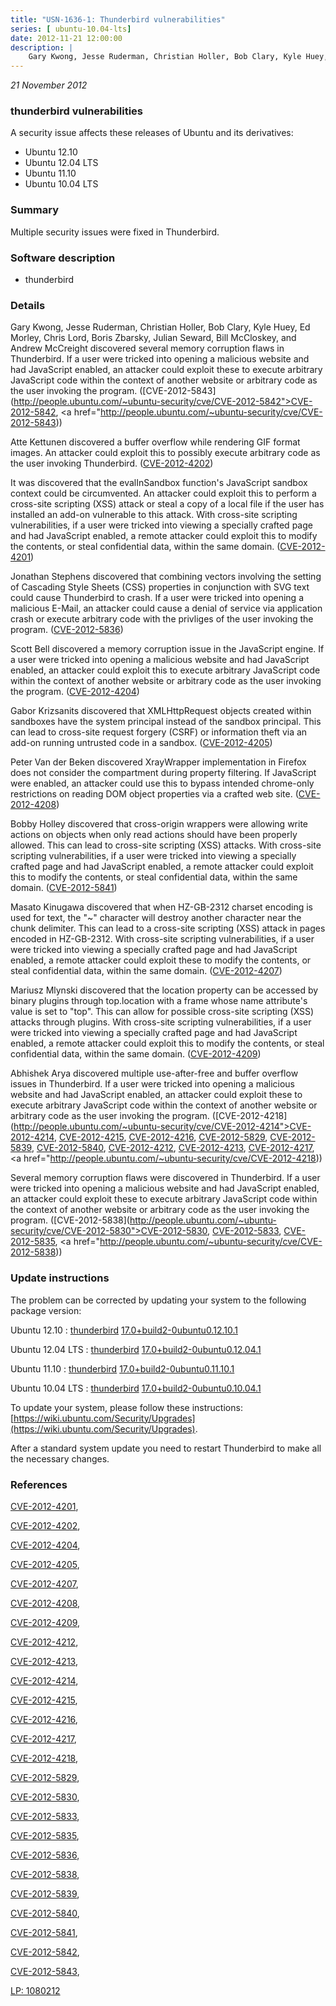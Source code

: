 ```yaml
---
title: "USN-1636-1: Thunderbird vulnerabilities"
series: [ ubuntu-10.04-lts]
date: 2012-11-21 12:00:00
description: |
    Gary Kwong, Jesse Ruderman, Christian Holler, Bob Clary, Kyle Huey, Ed Morley, Chris Lord, Boris Zbarsky, Julian Seward, Bill McCloskey, and Andrew McCreight discovered several memory corruption flaws in Thunderbird. If a user were tricked into opening a malicious website and had JavaScript enabled, an attacker could exploit these to execute arbitrary JavaScript code within the context of another website or arbitrary code as the user invoking the program. ([CVE-2012-5843](http://people.ubuntu.com/~ubuntu-security/cve/CVE-2012-5842">CVE-2012-5842</a>, <a href="http://people.ubuntu.com/~ubuntu-security/cve/CVE-2012-5843))
--- 
```

 
 

*21 November 2012*

### thunderbird vulnerabilities

A security issue affects these releases of Ubuntu and its derivatives:

* Ubuntu 12.10
* Ubuntu 12.04 LTS
* Ubuntu 11.10
* Ubuntu 10.04 LTS

### Summary

Multiple security issues were fixed in Thunderbird. 

### Software description

* thunderbird 

### Details

Gary Kwong, Jesse Ruderman, Christian Holler, Bob Clary, Kyle Huey, Ed Morley, Chris Lord, Boris Zbarsky, Julian Seward, Bill McCloskey, and Andrew McCreight discovered several memory corruption flaws in Thunderbird. If a user were tricked into opening a malicious website and had JavaScript enabled, an attacker could exploit these to execute arbitrary JavaScript code within the context of another website or arbitrary code as the user invoking the program. ([CVE-2012-5843](http://people.ubuntu.com/~ubuntu-security/cve/CVE-2012-5842">CVE-2012-5842</a>, <a href="http://people.ubuntu.com/~ubuntu-security/cve/CVE-2012-5843))

Atte Kettunen discovered a buffer overflow while rendering GIF format images. An attacker could exploit this to possibly execute arbitrary code as the user invoking Thunderbird. ([CVE-2012-4202](http://people.ubuntu.com/~ubuntu-security/cve/CVE-2012-4202))

It was discovered that the evalInSandbox function&#39;s JavaScript sandbox context could be circumvented. An attacker could exploit this to perform a cross-site scripting (XSS) attack or steal a copy of a local file if the user has installed an add-on vulnerable to this attack. With cross-site scripting vulnerabilities, if a user were tricked into viewing a specially crafted page and had JavaScript enabled, a remote attacker could exploit this to modify the contents, or steal confidential data, within the same domain. ([CVE-2012-4201](http://people.ubuntu.com/~ubuntu-security/cve/CVE-2012-4201))

Jonathan Stephens discovered that combining vectors involving the setting of Cascading Style Sheets (CSS) properties in conjunction with SVG text could cause Thunderbird to crash. If a user were tricked into opening a malicious E-Mail, an attacker could cause a denial of service via application crash or execute arbitrary code with the privliges of the user invoking the program. ([CVE-2012-5836](http://people.ubuntu.com/~ubuntu-security/cve/CVE-2012-5836))

Scott Bell discovered a memory corruption issue in the JavaScript engine. If a user were tricked into opening a malicious website and had JavaScript enabled, an attacker could exploit this to execute arbitrary JavaScript code within the context of another website or arbitrary code as the user invoking the program. ([CVE-2012-4204](http://people.ubuntu.com/~ubuntu-security/cve/CVE-2012-4204))

Gabor Krizsanits discovered that XMLHttpRequest objects created within sandboxes have the system principal instead of the sandbox principal. This can lead to cross-site request forgery (CSRF) or information theft via an add-on running untrusted code in a sandbox. ([CVE-2012-4205](http://people.ubuntu.com/~ubuntu-security/cve/CVE-2012-4205))

Peter Van der Beken discovered XrayWrapper implementation in Firefox does not consider the compartment during property filtering. If JavaScript were enabled, an attacker could use this to bypass intended chrome-only restrictions on reading DOM object properties via a crafted web site. ([CVE-2012-4208](http://people.ubuntu.com/~ubuntu-security/cve/CVE-2012-4208))

Bobby Holley discovered that cross-origin wrappers were allowing write actions on objects when only read actions should have been properly allowed. This can lead to cross-site scripting (XSS) attacks. With cross-site scripting vulnerabilities, if a user were tricked into viewing a specially crafted page and had JavaScript enabled, a remote attacker could exploit this to modify the contents, or steal confidential data, within the same domain. ([CVE-2012-5841](http://people.ubuntu.com/~ubuntu-security/cve/CVE-2012-5841))

Masato Kinugawa discovered that when HZ-GB-2312 charset encoding is used for text, the &quot;~&quot; character will destroy another character near the chunk delimiter. This can lead to a cross-site scripting (XSS) attack in pages encoded in HZ-GB-2312. With cross-site scripting vulnerabilities, if a user were tricked into viewing a specially crafted page and had JavaScript enabled, a remote attacker could exploit these to modify the contents, or steal confidential data, within the same domain. ([CVE-2012-4207](http://people.ubuntu.com/~ubuntu-security/cve/CVE-2012-4207))

Mariusz Mlynski discovered that the location property can be accessed by binary plugins through top.location with a frame whose name attribute&#39;s value is set to &quot;top&quot;. This can allow for possible cross-site scripting (XSS) attacks through plugins. With cross-site scripting vulnerabilities, if a user were tricked into viewing a specially crafted page and had JavaScript enabled, a remote attacker could exploit this to modify the contents, or steal confidential data, within the same domain. ([CVE-2012-4209](http://people.ubuntu.com/~ubuntu-security/cve/CVE-2012-4209))

Abhishek Arya discovered multiple use-after-free and buffer overflow issues in Thunderbird. If a user were tricked into opening a malicious website and had JavaScript enabled, an attacker could exploit these to execute arbitrary JavaScript code within the context of another website or arbitrary code as the user invoking the program. ([CVE-2012-4218](http://people.ubuntu.com/~ubuntu-security/cve/CVE-2012-4214">CVE-2012-4214</a>, <a href="http://people.ubuntu.com/~ubuntu-security/cve/CVE-2012-4215">CVE-2012-4215</a>, <a href="http://people.ubuntu.com/~ubuntu-security/cve/CVE-2012-4216">CVE-2012-4216</a>, <a href="http://people.ubuntu.com/~ubuntu-security/cve/CVE-2012-5829">CVE-2012-5829</a>, <a href="http://people.ubuntu.com/~ubuntu-security/cve/CVE-2012-5839">CVE-2012-5839</a>, <a href="http://people.ubuntu.com/~ubuntu-security/cve/CVE-2012-5840">CVE-2012-5840</a>, <a href="http://people.ubuntu.com/~ubuntu-security/cve/CVE-2012-4212">CVE-2012-4212</a>, <a href="http://people.ubuntu.com/~ubuntu-security/cve/CVE-2012-4213">CVE-2012-4213</a>, <a href="http://people.ubuntu.com/~ubuntu-security/cve/CVE-2012-4217">CVE-2012-4217</a>, <a href="http://people.ubuntu.com/~ubuntu-security/cve/CVE-2012-4218))

Several memory corruption flaws were discovered in Thunderbird. If a user were tricked into opening a malicious website and had JavaScript enabled, an attacker could exploit these to execute arbitrary JavaScript code within the context of another website or arbitrary code as the user invoking the program. ([CVE-2012-5838](http://people.ubuntu.com/~ubuntu-security/cve/CVE-2012-5830">CVE-2012-5830</a>, <a href="http://people.ubuntu.com/~ubuntu-security/cve/CVE-2012-5833">CVE-2012-5833</a>, <a href="http://people.ubuntu.com/~ubuntu-security/cve/CVE-2012-5835">CVE-2012-5835</a>, <a href="http://people.ubuntu.com/~ubuntu-security/cve/CVE-2012-5838)) 

### Update instructions

The problem can be corrected by updating your system to the following package version:

Ubuntu 12.10
 : [thunderbird](https://launchpad.net/ubuntu/+source/thunderbird) <span> [17.0+build2-0ubuntu0.12.10.1](https://launchpad.net/ubuntu/+source/thunderbird/17.0+build2-0ubuntu0.12.10.1) </span> 

Ubuntu 12.04 LTS
 : [thunderbird](https://launchpad.net/ubuntu/+source/thunderbird) <span> [17.0+build2-0ubuntu0.12.04.1](https://launchpad.net/ubuntu/+source/thunderbird/17.0+build2-0ubuntu0.12.04.1) </span> 

Ubuntu 11.10
 : [thunderbird](https://launchpad.net/ubuntu/+source/thunderbird) <span> [17.0+build2-0ubuntu0.11.10.1](https://launchpad.net/ubuntu/+source/thunderbird/17.0+build2-0ubuntu0.11.10.1) </span> 

Ubuntu 10.04 LTS
 : [thunderbird](https://launchpad.net/ubuntu/+source/thunderbird) <span> [17.0+build2-0ubuntu0.10.04.1](https://launchpad.net/ubuntu/+source/thunderbird/17.0+build2-0ubuntu0.10.04.1) </span> 

To update your system, please follow these instructions: [https://wiki.ubuntu.com/Security/Upgrades](https://wiki.ubuntu.com/Security/Upgrades).

After a standard system update you need to restart Thunderbird to make all the necessary changes. 

### References

 
 [CVE-2012-4201](http://people.ubuntu.com/~ubuntu-security/cve/CVE-2012-4201), 

 [CVE-2012-4202](http://people.ubuntu.com/~ubuntu-security/cve/CVE-2012-4202), 

 [CVE-2012-4204](http://people.ubuntu.com/~ubuntu-security/cve/CVE-2012-4204), 

 [CVE-2012-4205](http://people.ubuntu.com/~ubuntu-security/cve/CVE-2012-4205), 

 [CVE-2012-4207](http://people.ubuntu.com/~ubuntu-security/cve/CVE-2012-4207), 

 [CVE-2012-4208](http://people.ubuntu.com/~ubuntu-security/cve/CVE-2012-4208), 

 [CVE-2012-4209](http://people.ubuntu.com/~ubuntu-security/cve/CVE-2012-4209), 

 [CVE-2012-4212](http://people.ubuntu.com/~ubuntu-security/cve/CVE-2012-4212), 

 [CVE-2012-4213](http://people.ubuntu.com/~ubuntu-security/cve/CVE-2012-4213), 

 [CVE-2012-4214](http://people.ubuntu.com/~ubuntu-security/cve/CVE-2012-4214), 

 [CVE-2012-4215](http://people.ubuntu.com/~ubuntu-security/cve/CVE-2012-4215), 

 [CVE-2012-4216](http://people.ubuntu.com/~ubuntu-security/cve/CVE-2012-4216), 

 [CVE-2012-4217](http://people.ubuntu.com/~ubuntu-security/cve/CVE-2012-4217), 

 [CVE-2012-4218](http://people.ubuntu.com/~ubuntu-security/cve/CVE-2012-4218), 

 [CVE-2012-5829](http://people.ubuntu.com/~ubuntu-security/cve/CVE-2012-5829), 

 [CVE-2012-5830](http://people.ubuntu.com/~ubuntu-security/cve/CVE-2012-5830), 

 [CVE-2012-5833](http://people.ubuntu.com/~ubuntu-security/cve/CVE-2012-5833), 

 [CVE-2012-5835](http://people.ubuntu.com/~ubuntu-security/cve/CVE-2012-5835), 

 [CVE-2012-5836](http://people.ubuntu.com/~ubuntu-security/cve/CVE-2012-5836), 

 [CVE-2012-5838](http://people.ubuntu.com/~ubuntu-security/cve/CVE-2012-5838), 

 [CVE-2012-5839](http://people.ubuntu.com/~ubuntu-security/cve/CVE-2012-5839), 

 [CVE-2012-5840](http://people.ubuntu.com/~ubuntu-security/cve/CVE-2012-5840), 

 [CVE-2012-5841](http://people.ubuntu.com/~ubuntu-security/cve/CVE-2012-5841), 

 [CVE-2012-5842](http://people.ubuntu.com/~ubuntu-security/cve/CVE-2012-5842), 

 [CVE-2012-5843](http://people.ubuntu.com/~ubuntu-security/cve/CVE-2012-5843), 

 [LP: 1080212](https://launchpad.net/bugs/1080212)
 


